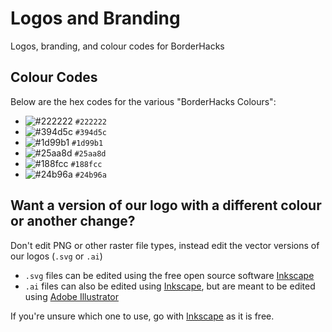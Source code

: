 # Logos and Branding
Logos, branding, and colour codes for BorderHacks

## Colour Codes
Below are the hex codes for the various "BorderHacks Colours":  
- ![#222222](https://via.placeholder.com/15/222222/000000?text=+) `#222222`
- ![#394d5c](https://via.placeholder.com/15/394d5c/000000?text=+) `#394d5c`
- ![#1d99b1](https://via.placeholder.com/15/1d99b1/000000?text=+) `#1d99b1`
- ![#25aa8d](https://via.placeholder.com/15/25aa8d/000000?text=+) `#25aa8d`
- ![#188fcc](https://via.placeholder.com/15/188fcc/000000?text=+) `#188fcc`
- ![#24b96a](https://via.placeholder.com/15/24b96a/000000?text=+) `#24b96a`

## Want a version of our logo with a different colour or another change?
Don't edit PNG or other raster file types, instead edit the vector versions of our logos (`.svg` or `.ai`)  
- `.svg` files can be edited using the free open source software [Inkscape](https://inkscape.org/)
- `.ai` files can also be edited using [Inkscape](https://inkscape.org/), but are meant to be edited using [Adobe Illustrator](https://www.adobe.com/products/illustrator.html)  

If you're unsure which one to use, go with [Inkscape](https://inkscape.org/) as it is free.